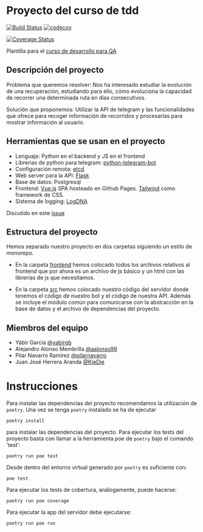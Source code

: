 # Proyecto del curso de tdd

[![Build Status](https://travis-ci.com/TDD-AY/TDD-Project.svg?branch=master)](https://travis-ci.com/TDD-AY/TDD-Project)
[![codecov](https://codecov.io/gh/TDD-AY/TDD-Project/branch/master/graph/badge.svg)](https://codecov.io/gh/TDD-AY/TDD-Project)

[![Coverage Status](https://codecov.io/gh/TDD-AY/TDD-Project/branch/coverage/graphs/tree.svg)](https://codecov.io/gh/TDD-AY/TDD-Project)


Plantilla para el [curso de desarrollo para QA](https://jj.github.io/curso-tdd)

## Descripción del proyecto

Problema que queremos resolver: Nos ha interesado estudiar la evolución de una recuperación, estudiando para ello, cómo evoluciona
la capacidad de recorrer una determinada ruta en días consecutivos.

Solución que proponemos: Utilizar la API de telegram y las funcionalidades que ofrece para recoger información de recorridos
y procesarlas para mostrar información al usuario.

## Herramientas que se usan en el proyecto

- Lenguaje: Python en el backend y JS en el frontend
- Librerias de python para telegram: [python-telegram-bot](https://github.com/python-telegram-bot/python-telegram-bot)
- Configuración remota: [etcd](https://etcd.io/)
- Web server para la API: [Flask](https://flask.palletsprojects.com/en/1.1.x/)
- Base de datos: Postgresql
- Frontend: [Vue.js](https://vuejs.org/) SPA hosteado en Github Pages. [Tailwind](https://tailwindcss.com/) como framework de CSS.
- Sistema de logging: [LogDNA](https://logdna.com/)

Discutido en este [issue](https://github.com/TDD-AY/TDD-Project/issues/5)

## Estructura del proyecto

Hemos separado nuestro proyecto en dos carpetas siguiendo un estilo de monorepo.

- En la carpeta [frontend](https://github.com/TDD-AY/TDD-Project/tree/yabir-skeleton/frontend)
hemos colocado todos los archivos relativos al frontend que por ahora es un archivo de js
básico y un html con las librerías de js que necesitamos.

- En la carpeta [src](https://github.com/TDD-AY/TDD-Project/tree/yabir-skeleton/src) hemos
colocado nuestro código del servidor donde tenemos el código de nuestro bot y el código de
nuestra API. Además se incluye el módulo común para comunicarse con la abstracción en la
base de datos y el archivo de dependencias del proyecto.

## Miembros del equipo

- Yábir García [@yabirgb](https://github.com/yabirgb)
- Alejandro Alonso Membrilla [@aalonso99](https://github.com/aalonso99)
- Pilar Navarro Ramírez [@pilarnavarro](https://github.com/pilarnavarro)
- Juan José Herrera Aranda [@KieDie](https://github.com/Kiedie)

# Instrucciones

Para instalar las dependencias del proyecto recomendamos la utilización de `poetry`.
Una vez se tenga `poetry` instalado se ha de ejecutar

	poetry install

para instalar las dependencias del proyecto. Para ejecutar los tests del proyecto basta con llamar a la herramienta _poe_ de `poetry` bajo el comando 'test':

	poetry run poe test

Desde dentro del entorno virtual generado por `poetry` es suficiente con:

	poe test

Para ejecutar los tests de cobertura, análogamente, puede hacerse:

	poetry run poe coverage

Para ejecutar la app del servidor debe ejecutarse:

  	poetry run poe run
